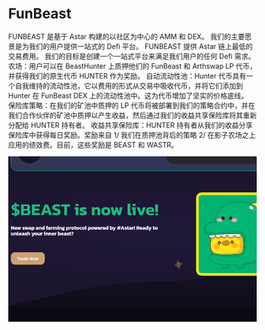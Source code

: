 # FunBeast

FUNBEAST 是基于 Astar 构建的以社区为中心的 AMM 和 DEX。 我们的主要愿景是为我们的用户提供一站式的 Defi 平台。 FUNBEAST 提供 Astar 链上最低的交易费用。 我们的目标是创建一个一站式平台来满足我们用户的任何 Defi 需求。农场：用户可以在 BeastHunter 上质押他们的 FunBeast 和 Arthswap LP 代币，并获得我们的原生代币 HUNTER 作为奖励。 自动流动性池：Hunter 代币具有一个自我维持的流动性池，它以费用的形式从交易中吸收代币，并将它们添加到 Hunter 在 FunBeast DEX 上的流动性池中。这为代币增加了坚实的价格底线。 保险库策略：在我们的矿池中质押的 LP 代币将被部署到我们的策略合约中，并在我们合作伙伴的矿池中质押以产生收益，然后通过我们的收益共享保险库将其重新分配给 HUNTER 持有者。 收益共享保险库：HUNTER 持有者从我们的收益分享保险库中获得每日奖励。奖励来自 1/ 我们在质押池背后的策略 2/ 在影子农场之上应用的绩效费。目前，这些奖励是 BEAST 和 WASTR。

![funbeast-dapp-defi-astar-image1_7102e9e69042a5c3a499e95d22b5b123](funbeast-dapp-defi-astar-image1_7102e9e69042a5c3a499e95d22b5b123.png)
